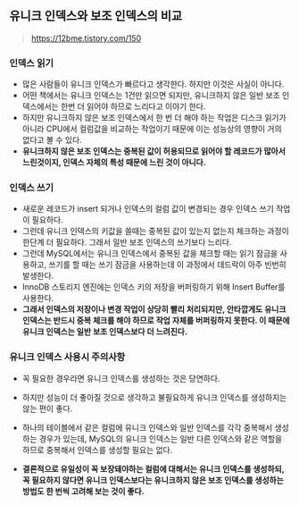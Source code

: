 ## 유니크 인덱스와 보조 인덱스의 비교

> https://12bme.tistory.com/150

### 인덱스 읽기

* 많은 사람들이 유니크 인덱스가 빠르다고 생각한다. 하지만 이것은 사실이 아니다.
* 어떤 책에서는 유니크 인덱스는 1건만 읽으면 되지만, 유니크하지 않은 일반 보조 인덱스에서는 한번 더 읽어야 하므로 느리다고 이야기 한다.
* 하지만 유니크하지 않은 보조 인덱스에서 한 번 더 해야 하는 작업은 디스크 읽기가 아니라 CPU에서 컬럼값을 비교하는 작업이기 때문에 이는 성능상의 영향이 거의 없다고 볼 수 있다.
* **유니크하지 않은 보조 인덱스는 중복된 값이 허용되므로 읽어야 할 레코드가 많아서 느린것이지, 인덱스 자체의 특성 때문에 느린 것이 아니다.**

### 인덱스 쓰기

* 새로운 레코드가 insert 되거나 인덱스의 컬럼 값이 변경되는 경우 인덱스 쓰기 작업이 필요하다.
* 그런데 유니크 인덱스의 키값을 쓸때는 중복된 값이 있는지 없는지 체크하는 과정이 한단계 더 필요하다. 그래서 일반 보조 인덱스의 쓰기보다 느리다.
* 그런데 MySQL에서는 유니크 인덱스에서 중복된 값을 체크할 때는 읽기 잠금을 사용하고, 쓰기를 할 때는 쓰기 잠금을 사용하는데 이 과정에서 데드락이 아주 빈번히 발생한다.
* InnoDB 스토리지 엔진에는 인덱스 키의 저장을 버퍼링하기 위해 Insert Buffer를 사용한다.
* **그래서 인덱스의 저장이나 변경 작업이 상당히 빨리 처리되지만, 안타깝게도 유니크 인덱스는 반드시 중복 체크를 해야 하므로 작업 자체를 버퍼링하지 못한다. 이 때문에 유니크 인덱스는 일반 보조 인덱스보다 더 느려진다.**

### 유니크 인덱스 사용시 주의사항

* 꼭 필요한 경우라면 유니크 인덱스를 생성하는 것은 당연하다.

* 하지만 성능이 더 좋아질 것으로 생각하고 불필요하게 유니크 인덱스를 생성하지는 않는 편이 좋다.

* 하나의 테이블에서 같은 컬럼에 유니크 인덱스와 일반 인덱스를 각각 중복해서 생성하는 경우가 있는데, MySQL의 유니크 인덱스는 일반 다른 인덱스와 같은 역할을 하므로 중복해서 인덱스를 생성할 필요는 없다.

* **결론적으로 유일성이 꼭 보장돼야하는 컬럼에 대해서는 유니크 인덱스를 생성하되, 꼭 필요하지 않다면 유니크 인덱스보다는 유니크하지 않은 보조 인덱스를 생성하는 방법도 한 번씩 고려해 보는 것이 좋다.**

  